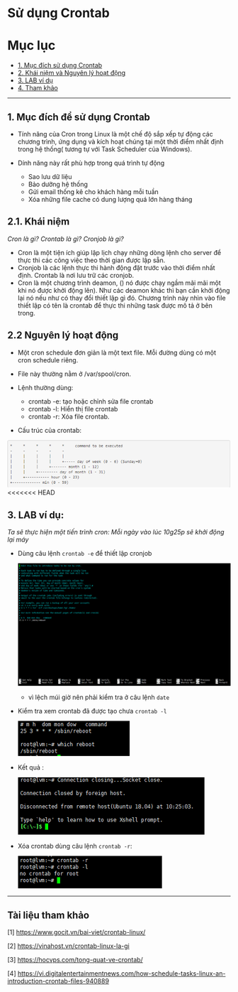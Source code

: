# Sử dụng Crontab 

# Mục lục

* [1. Mục đích sử dụng Crontab](#1)
* [2. Khái niệm và Nguyên lý hoạt động](#2)
* [3. LAB ví dụ](#3)
* [4. Tham khảo](#4)

---
<a name = '1'></a>

## 1. Mục đích để sử dụng Crontab
* Tính năng của Cron trong Linux là một chế độ sắp xếp tự động các chương trình, ứng dụng và kích hoạt chúng tại một thời điểm nhất định trong hệ thống( tương tự với Task Scheduler của Windows).

* Dính năng này rất phù hợp trong quá trình tự động 
     - Sao lưu dữ liệu 
     - Bảo dưỡng hệ thống
     - Gửi email thống kê cho khách hàng mỗi tuần
     - Xóa những file cache có dung lượng quá lớn hàng tháng


<a name = '2'></a>
## 2.1. Khái niệm
*Cron là gì?*
*Crontab là gì?*
*Cronjob là gì?*


* Cron là một tiện ích giúp lập lịch chạy những dòng lệnh cho server để thực thi các công việc theo thời gian được lập sẵn.
* Cronjob là các lệnh thực thi hành động đặt trước vào thời điểm nhất định. Crontab là nơi lưu trữ các cronjob.
* Cron là một chương trình deamon, () nó được chạy ngầm mãi mãi một khi nó được khởi động lên). Như các deamon khác thì bạn cần khởi động lại nó nếu như có thay đổi thiết lập gì đó. Chương trình này nhìn vào file thiết lập có tên là crontab để thực thi những task được mô tả ở bên trong.

## 2.2 Nguyên lý hoạt động

* Một cron schedule đơn giản là một text file. Mỗi đường dùng có một cron schedule riêng.
* File này thường nằm ở /var/spool/cron.
* Lệnh thường dùng:
    
    - crontab -e: tạo hoặc chỉnh sửa file crontab
    - crontab -l: Hiển thị file crontab
    - crontab -r: Xóa file crontab.

* Cấu trúc của crontab:

![crontab](../../images/crontab4.png)
<<<<<<< HEAD

<a name = '3'></a>

## 3. LAB ví dụ:

*Ta sẽ thực hiện một tiến trình cron: Mỗi ngày vào lúc 10g25p sẽ khởi động lại máy*

* Dùng câu lệnh `crontab -e` để thiết lập cronjob
    
    ![crontabe](../../images/crontab3.png)

    - vì lệch múi giờ nên phải kiểm tra ở câu lệnh `date`

* Kiểm tra xem crontab đã được tạo chưa `crontab -l`
    
    ![crontabl](../../images/crontab1.png)

* Kết quả :

    ![crontabresult](../../images/crontab2.png)

* Xóa crontab dùng câu lệnh `crontab -r`:

    ![crontabr](../../images/crontab5.png)

---
<a name = 'tk'></a>

## Tài liệu tham khảo

[1] https://www.gocit.vn/bai-viet/crontab-linux/

[2] https://vinahost.vn/crontab-linux-la-gi

[3] https://hocvps.com/tong-quat-ve-crontab/

[4] https://vi.digitalentertainmentnews.com/how-schedule-tasks-linux-an-introduction-crontab-files-940889

